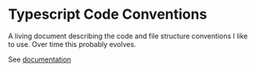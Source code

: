 # Typescript Code Conventions

A living document describing the code and file structure conventions I like to
use. Over time this probably evolves.


See [documentation](./docs)


